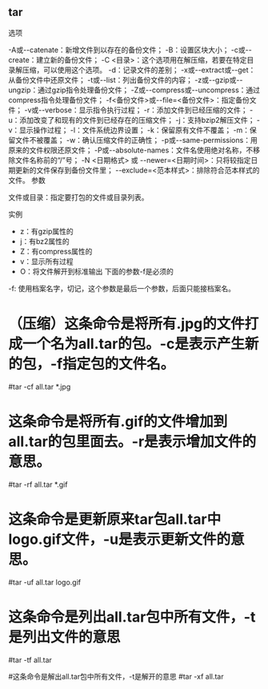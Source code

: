 ## tar

选项

-A或--catenate：新增文件到以存在的备份文件；
-B：设置区块大小；
-c或--create：建立新的备份文件；
-C <目录>：这个选项用在解压缩，若要在特定目录解压缩，可以使用这个选项。
-d：记录文件的差别；
-x或--extract或--get：从备份文件中还原文件；
-t或--list：列出备份文件的内容；
-z或--gzip或--ungzip：通过gzip指令处理备份文件；
-Z或--compress或--uncompress：通过compress指令处理备份文件；
-f<备份文件>或--file=<备份文件>：指定备份文件；
-v或--verbose：显示指令执行过程；
-r：添加文件到已经压缩的文件；
-u：添加改变了和现有的文件到已经存在的压缩文件；
-j：支持bzip2解压文件；
-v：显示操作过程；
-l：文件系统边界设置；
-k：保留原有文件不覆盖；
-m：保留文件不被覆盖；
-w：确认压缩文件的正确性；
-p或--same-permissions：用原来的文件权限还原文件；
-P或--absolute-names：文件名使用绝对名称，不移除文件名称前的“/”号；
-N <日期格式> 或 --newer=<日期时间>：只将较指定日期更新的文件保存到备份文件里；
--exclude=<范本样式>：排除符合范本样式的文件。
参数

文件或目录：指定要打包的文件或目录列表。

实例

- z：有gzip属性的
- j：有bz2属性的
- Z：有compress属性的
- v：显示所有过程
- O：将文件解开到标准输出
下面的参数-f是必须的

-f: 使用档案名字，切记，这个参数是最后一个参数，后面只能接档案名。

# （压缩）这条命令是将所有.jpg的文件打成一个名为all.tar的包。-c是表示产生新的包，-f指定包的文件名。
#tar -cf all.tar *.jpg

# 这条命令是将所有.gif的文件增加到all.tar的包里面去。-r是表示增加文件的意思。
#tar -rf all.tar *.gif

# 这条命令是更新原来tar包all.tar中logo.gif文件，-u是表示更新文件的意思。
#tar -uf all.tar logo.gif

# 这条命令是列出all.tar包中所有文件，-t是列出文件的意思
#tar -tf all.tar

#这条命令是解出all.tar包中所有文件，-t是解开的意思
#tar -xf all.tar

